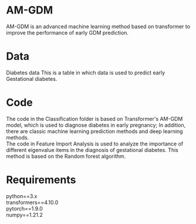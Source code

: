 # AM-GDM
AM-GDM is an advanced machine learning method based on transformer to improve the performance of early GDM prediction.
# Data
Diabetes data This is a table in which data is used to predict early Gestational diabetes.

# Code
The code in the Classification folder is based on Transformer's AM-GDM model, which is used to diagnose diabetes in early pregnancy; In addition, there are classic machine learning prediction methods and deep learning methods.  <br>The code in Feature Import Analysis is used to analyze the importance of different eigenvalue items in the diagnosis of gestational diabetes. This method is based on the Random forest algorithm.

# Requirements
python==3.x <br> transformers==4.10.0<br>pytorch==1.9.0<br>numpy==1.21.2
